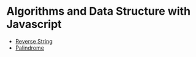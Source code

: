 # Algorithms and Data Structure with Javascript

- [Reverse String](reversestring/README.md)
- [Palindrome](palindrome/README.md)
